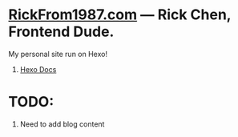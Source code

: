[RickFrom1987.com](http://rickfrom1987.com/) — Rick Chen, Frontend Dude.
==================================================

My personal site run on Hexo!

1. [Hexo Docs](http://hexo.io/docs/)

TODO:
==================================================

1. Need to add blog content